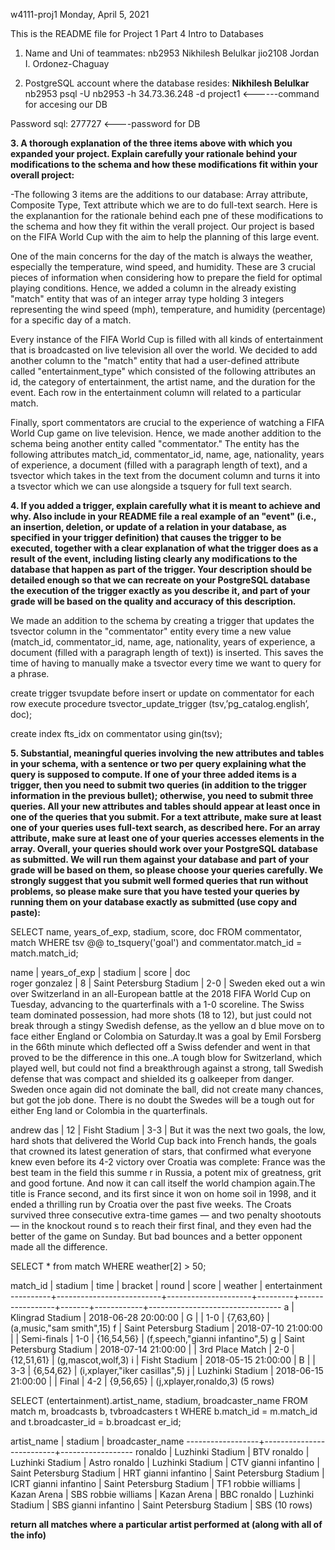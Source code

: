 w4111-proj1
Monday, April 5, 2021

This is the README file for Project 1 Part 4 Intro to Databases

1. Name and Uni of teammates:
nb2953 Nikhilesh Belulkar
jio2108 Jordan I. Ordonez-Chaguay

2. PostgreSQL account where the database resides: **Nikhilesh Belulkar** 
nb2953 psql -U nb2953 -h 34.73.36.248 -d project1 <------command for accesing our DB

Password sql: 277727 <----password for DB


**3. A thorough explanation of the three items above with which you expanded your project. Explain carefully your rationale behind your modifications to the schema and how these modifications fit within your overall project:**

-The following 3 items are the additions to our database: Array attribute, Composite Type, Text attribute which we are to do full-text search. Here is the explanantion for the rationale behind each pne of these modifications to the schema and how they fit within the verall project. Our project is based on the FIFA World Cup with the aim to help the planning of this large event. 

One of the main concerns for the day of the match is always the weather, especially the temperature, wind speed, and humidity. These are 3 crucial pieces of information when considering how to prepare the field for optimal playing conditions. Hence, we added a column in the already existing "match" entity that was of an integer array type holding 3 integers representing the wind speed (mph), temperature, and humidity (percentage) for a specific day of a match. 

Every instance of the FIFA World Cup is filled with all kinds of entertainment that is broadcasted on live television all over the world. We decided to add another column to the "match" entity that had a user-defined attribute called "entertainment_type" which consisted of the following attributes an id, the category of entertainment, the artist name, and the duration for the event. Each row in the entertainment column will related to a particular match.

Finally, sport commentators are crucial to the experience of watching a FIFA World Cup game on live television. Hence, we made another addition to the schema being another entity called "commentator." The entity has the following attributes match_id, commentator_id, name, age, nationality, years of experience, a document (filled with a paragraph length of text), and a tsvector which takes in the text from the document column and turns it into a tsvector which we can use alongside a tsquery for full text search.


**4. If you added a trigger, explain carefully what it is meant to achieve and why. Also include in your README file a real example of an "event" (i.e., an insertion, deletion, or update of a relation in your database, as specified in your trigger definition) that causes the trigger to be executed, together with a clear explanation of what the trigger does as a result of the event, including listing clearly any modifications to the database that happen as part of the trigger. Your description should be detailed enough so that we can recreate on your PostgreSQL database the execution of the trigger exactly as you describe it, and part of your grade will be based on the quality and accuracy of this description.**


We made an addition to the schema by creating a trigger that updates the tsvector column in the "commentator" entity every time a new value (match_id, commentator_id, name, age, nationality, years of experience, a document (filled with a paragraph length of text)) is inserted. This saves the time of having to manually make a tsvector every time we want to query for a phrase. 

create trigger tsvupdate before insert or 
update on commentator for each row
execute procedure tsvector_update_trigger
(tsv,’pg_catalog.english’, doc);

create index fts_idx on commentator
using gin(tsv);



**5. Substantial, meaningful queries involving the new attributes and tables in your schema, with a sentence or two per query explaining what the query is supposed to compute. If one of your three added items is a trigger, then you need to submit two queries (in addition to the trigger information in the previous bullet); otherwise, you need to submit three queries. All your new attributes and tables should appear at least once in one of the queries that you submit. For a text attribute, make sure at least one of your queries uses full-text search, as described here. For an array attribute, make sure at least one of your queries accesses elements in the array. Overall, your queries should work over your PostgreSQL database as submitted. We will run them against your database and part of your grade will be based on them, so please choose your queries carefully. We strongly suggest that you submit well formed queries that run without problems, so please make sure that you have tested your queries by running them on your database exactly as submitted (use copy and paste):**



SELECT name, years_of_exp, stadium, score, doc FROM commentator, match WHERE tsv @@ to_tsquery('goal') and commentator.match_id = match.match_id;

name      | years_of_exp |         stadium                 | score |            doc                                                                                                            
 roger gonzalez |            8 | Saint Petersburg Stadium | 2-0   | Sweden eked out a win over Switzerland in an all-European battle at the 2018 FIFA World Cup on Tuesday, advancing 
to the quarterfinals with a 1-0 scoreline. The Swiss team dominated possession, had more shots (18 to 12), but just could not break through a stingy Swedish defense, as the yellow an
d blue move on to face either England or Colombia on Saturday.It was a goal by Emil Forsberg in the 66th minute which deflected off a Swiss defender and went in that proved to be the
 difference in this one..A tough blow for Switzerland, which played well, but could not find a breakthrough against a strong, tall Swedish defense that was compact and shielded its g
oalkeeper from danger. Sweden once again did not dominate the ball, did not create many chances, but got the job done. There is no doubt the Swedes will be a tough out for either Eng
land or Colombia in the quarterfinals.
 
 andrew das     |           12 | Fisht Stadium            | 3-3   | But it was the next two goals, the low, hard shots that delivered the World Cup back into French hands, the goals 
that crowned its latest generation of stars, that confirmed what everyone knew even before its 4-2 victory over Croatia was complete: France was the best team in the field this summe
r in Russia, a potent mix of greatness, grit and good fortune. And now it can call itself the world champion again.The title is France second, and its first since it won on home soil
 in 1998, and it ended a thrilling run by Croatia over the past five weeks. The Croats survived three consecutive extra-time games — and two penalty shootouts — in the knockout round
s to reach their first final, and they even had the better of the game on Sunday. But bad bounces and a better opponent made all the difference.


SELECT * from match
WHERE weather[2] > 50;

match_id |         stadium          |        time         | bracket |      round      | score |  weather   |          entertainment
----------+--------------------------+---------------------+---------+-----------------+-------+------------+---------------------------------
 a        | Klingrad Stadium         | 2018-06-28 20:00:00 | G       |                 | 1-0   | {7,63,60}  | (a,music,"sam smith",15)
 f        | Saint Petersburg Stadium | 2018-07-10 21:00:00 |         | Semi-finals     | 1-0   | {16,54,56} | (f,speech,"gianni infantino",5)
 g        | Saint Petersburg Stadium | 2018-07-14 21:00:00 |         | 3rd Place Match | 2-0   | {12,51,61} | (g,mascot,wolf,3)
 i        | Fisht Stadium            | 2018-05-15 21:00:00 | B       |                 | 3-3   | {6,54,62}  | (i,xplayer,"iker casillas",5)
 j        | Luzhinki Stadium         | 2018-06-15 21:00:00 |         | Final           | 4-2   | {9,56,65}  | (j,xplayer,ronaldo,3)
(5 rows)


SELECT (entertainment).artist_name, stadium, broadcaster_name FROM match m, broadcasts b, tvbroadcasters t WHERE b.match_id = m.match_id and t.broadcaster_id = b.broadcast
er_id;

artist_name    |         stadium          | broadcaster_name
------------------+--------------------------+------------------
 ronaldo          | Luzhinki Stadium         | BTV
 ronaldo          | Luzhinki Stadium         | Astro
 ronaldo          | Luzhinki Stadium         | CTV
 gianni infantino | Saint Petersburg Stadium | HRT
 gianni infantino | Saint Petersburg Stadium | ICRT
 gianni infantino | Saint Petersburg Stadium | TF1
 robbie williams  | Kazan Arena              | SBS
 robbie williams  | Kazan Arena              | BBC
 ronaldo          | Luzhinki Stadium         | SBS
 gianni infantino | Saint Petersburg Stadium | SBS
(10 rows)



**return all matches where a particular artist performed at (along with all of the info)**





